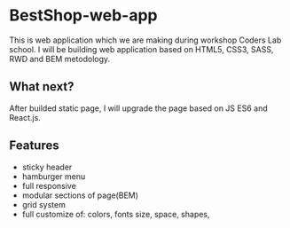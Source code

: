 # BestShop-web-app

This is web application which we are making during workshop Coders Lab school.
I will be building web application based on HTML5, CSS3, SASS, RWD and BEM metodology.

## What next?
After builded static page, I will upgrade the page based on JS ES6 and React.js.


## Features
- sticky header
- hamburger menu
- full responsive
- modular sections of page(BEM)
- grid system
- full customize of: colors, fonts size, space, shapes,





